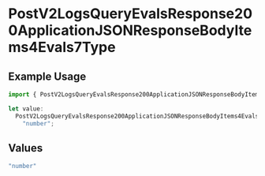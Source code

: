 # PostV2LogsQueryEvalsResponse200ApplicationJSONResponseBodyItems4Evals7Type

## Example Usage

```typescript
import { PostV2LogsQueryEvalsResponse200ApplicationJSONResponseBodyItems4Evals7Type } from "orq-poc-typescript-multi-env-version/models/operations";

let value:
  PostV2LogsQueryEvalsResponse200ApplicationJSONResponseBodyItems4Evals7Type =
    "number";
```

## Values

```typescript
"number"
```